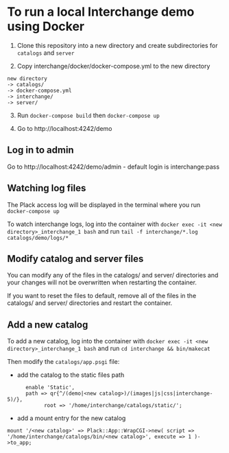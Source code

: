 # To run a local Interchange demo using Docker

1. Clone this repository into a new directory and create subdirectories for `catalogs` and `server`

2. Copy interchange/docker/docker-compose.yml to the new directory

```
new directory
-> catalogs/
-> docker-compose.yml
-> interchange/
-> server/
```

3. Run `docker-compose build` then `docker-compose up`

4. Go to http://localhost:4242/demo

## Log in to admin

Go to http://localhost:4242/demo/admin - default login is interchange:pass

## Watching log files

The Plack access log will be displayed in the terminal where you run `docker-compose up`

To watch interchange logs, log into the container with `docker exec -it <new directory>_interchange_1 bash` and run `tail -f interchange/*.log catalogs/demo/logs/*`

## Modify catalog and server files

You can modify any of the files in the catalogs/ and server/ directories and your changes will not be overwritten when restarting the container.

If you want to reset the files to default, remove all of the files in the catalogs/ and server/ directories and restart the container.

## Add a new catalog

To add a new catalog, log into the container with `docker exec -it <new directory>_interchange_1 bash` and run `cd interchange && bin/makecat`

Then modify the `catalogs/app.psgi` file:
* add the catalog to the static files path
```
      enable 'Static',
      path => qr{^/(demo|<new catalog>)/(images|js|css|interchange-5)/},
            root => '/home/interchange/catalogs/static/';
```
* add a mount entry for the new catalog
```
mount '/<new catalog>' => Plack::App::WrapCGI->new( script => '/home/interchange/catalogs/bin/<new catalog>', execute => 1 )->to_app;
```

